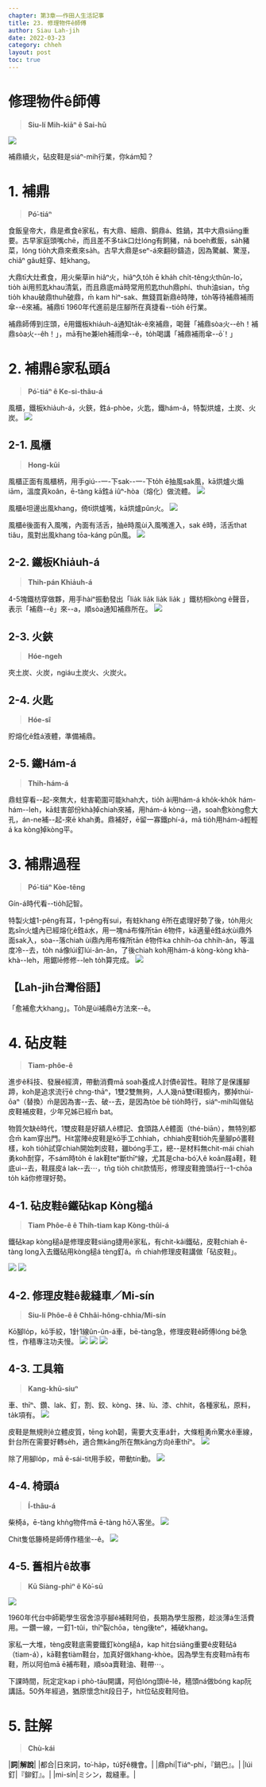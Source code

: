 ```yaml
---
chapter: 第3章——作田人生活記事
title: 23. 修理物件ê師傅
author: Siau Lah-jih
date: 2022-03-23
category: chheh
layout: post
toc: true
---
```


# 修理物件ê師傅
> **Siu-lí Mi̍h-kiāⁿ ê Sai-hū**

![](../too5/17/17-21-9補皮鞋.jpg)

補鼎續火，砧皮鞋是siáⁿ-mih行業，你kám知？

# 1. 補鼎 
> **Pó͘-tiáⁿ**

食飯皇帝大，鼎是煮食ê家私，有大鼎、細鼎、銅鼎á、鉎鍋，其中大鼎siāng重要。古早家庭頭嘴chē，而且差不多ta̍k口灶lóng有飼豬，nā boeh煮飯，sa̍h豬菜，lóng tio̍h大鼎來煮來sa̍h。古早大鼎是seⁿ-á來翻砂鑄造，因為驚鹹、驚溼，chiâⁿ gâu蛀穿、蛀khang。

大鼎tī大灶煮食，用火柴草in hiâⁿ火，hiâⁿ久to̍h ē kha̍h chi̍t-têng火thûn-lo͘，tio̍h ài用煎匙khau清氣，而且鼎底mā時常用煎匙thuh鼎phí、thuh油sian，tn̄g tio̍h khau破鼎thuh破鼎，m̄ kam hìⁿ-sak、無錢買新鼎ê時陣，to̍h等待補鼎補雨傘--ê來補。補鼎tī 1960年代進前是庄腳所在真捷看--tio̍h ê行業。

補鼎師傅到庄頭，ē用鐵板khia̍uh-á通知ta̍k-ê來補鼎，喝聲「補鼎sòa火--êh！補鼎sòa火--êh！」，mā有he兼leh補雨傘--ê，to̍h喝講「補鼎補雨傘--ō͘！」

# 2. 補鼎ê家私頭á
> **Pó͘-tiáⁿ ê Ke-si-thâu-á**

風櫃，鐵板khia̍uh-á，火鋏，鉎á-phòe，火匙，鐵hám-á，特製烘爐，土炭、火炭。
![](../too5/17/17-15-1補鼎.jpg)

## 2-1. 風櫃
> **Hong-kūi**

風櫃正面有風櫃柄，用手giú--一-下sak--一-下to̍h ē抽風sak風，kā烘爐火煽iām，溫度真koân，ē-tàng kā鉎á iûⁿ-hòa（熔化）做流體。
![](../too5/17/17-15-2補鼎.jpg)

風櫃ê坦邊出風khang，倚tī烘爐嘴，kā烘爐pûn火。
![](../too5/17/17-15-3補鼎.jpg)

風櫃ê後面有入風嘴，內面有活舌，抽ê時風ùi入風嘴進入，sak ê時，活舌that tiâu，風對出風khang tōa-káng pûn風。
![](../too5/17/17-15-4補鼎.jpg)

## 2-2. 鐵板Khia̍uh-á
> **Thih-pán Khia̍uh-á**

4-5塊鐵枋穿做夥，用手hàiⁿ振動發出「lia̍k lia̍k lia̍k lia̍k 」鐵枋相kòng ê聲音，表示「補鼎--ê」來--a，順sòa通知補鼎所在。
![](../too5/17/17-15-6補鼎.jpg)

## 2-3. 火鋏
> **Hóe-ngeh**

夾土炭、火炭，ngiáu土炭火、火炭火。

## 2-4. 火匙
> **Hóe-sî**

貯熔化ê鉎á液體，準備補鼎。

## 2-5. 鐵Hám-á
> **Thih-hám-á**

鼎蛀穿看--起-來無大，蛀害範圍可能khah大，tio̍h ài用hám-á kho̍k-kho̍k hám-hám--leh，kā蛀害部份khà掉chiah來補，用hám-á kòng--過，soah愈kòng愈大孔，án-ne補--起-來ē khah勇。鼎補好，ē留一寡鐵phí-á，mā tio̍h用hám-á輕輕á ka kòng掉kòng平。

# 3. 補鼎過程
> **Pó͘-tiáⁿ Kòe-têng**

Gín-á時代看--tio̍h記智。

特製火爐1-pêng有耳，1-pêng有sui，有蛀khang ê所在處理好勢了後，to̍h用火匙sîn火爐內已經熔化ê鉎á水，用一塊ná布條所tān ê物件，kā適量ê鉎á水ùi鼎外面sak入，sòa--落chiah ùi鼎內用布條所tān ê物件ka chhi̍h-óa chhi̍h-ân，等溫度冷--去，to̍h ná像lúi釘lúi-ân-ân，了後chiah koh用hám-á kòng-kòng khà-khà--leh，用鋸lē修修--leh to̍h算完成。
![](../too5/17/17-15-5補鼎.jpg)

## 【Lah-jih台灣俗語】
「愈補愈大khang」。To̍h是ùi補鼎ê方法來--ê。


# 4. 砧皮鞋 
> **Tiam-phôe-ê**

進步ê科技、發展ê經濟，帶動消費mā soah養成人討債ê習性。鞋除了是保護腳蹄，koh是追求流行ê chng-thāⁿ，1雙2雙無夠，人人幾nā雙tī鞋櫥內，擲掉thùi-ōaⁿ（替換）m̄是因為害--去、破--去，是因為tòe bē tio̍h時行，siáⁿ-mih叫做砧皮鞋補皮鞋，少年兄姊已經m̄ bat。

物質欠缺ê時代，1雙皮鞋是好額人ê標記、食頭路人ê體面（thé-biān），無特別都合m̄ kam穿出門。Hit當陣ê皮鞋是kō͘手工chhiah，chhiah皮鞋tio̍h先量腳pô͘畫鞋樣，koh tio̍h試穿chiah開始刺皮鞋，雖bóng手工，總--是材料無chit-mái chiah勇koh耐穿，不sám時to̍h ē lak鞋teⁿ斷thīⁿ線，尤其是cha-bó͘人ê koân屐á鞋，鞋底ui--去，鞋屐皮á lak--去⋯，tn̄g tio̍h chit款情形，修理皮鞋擔頭á行--1-chōa to̍h kā你修理好勢。

## 4-1. 砧皮鞋ê鐵砧kap Kòng槌á
> **Tiam Phôe-ê ê Thih-tiam kap Kòng-thûi-á**

鐵砧kap kòng槌á是修理皮鞋siāng捷用ê家私，有chit-kâi鐵砧，皮鞋chiah ē-tàng long入去鐵砧用kòng槌á tèng釘á。m̄ chiah修理皮鞋講做「砧皮鞋」。

![](../too5/17/17-21-1砧皮鞋.jpg)
![](../too5/17/17-21-1a砧皮鞋鐵砧.jpg)

## 4-2. 修理皮鞋ê裁縫車／Mi-sín
> **Siu-lí Phôe-ê ê Chhâi-hông-chhia/Mi-sín**

Kō͘腳lo̍p，kō͘手絞，1針1線ûn-ûn-á車，bē-tàng急，修理皮鞋ê師傅lóng bē急性，作穡專注功夫慢。
![](../too5/17/17-21-2砧皮鞋.jpg)
![](../too5/17/17-21-3皮鞋.jpg)
![](../too5/17/17-21-3a.裁縫車.jpg)

## 4-3. 工具箱
> **Kang-khū-siuⁿ**

車、thīⁿ、鑽、lak、釘，割、鉸、kòng、抹、lù、漆、chhit，各種家私，原料，ta̍k項有。
![](../too5/17/17-21-4皮鞋.jpg)


皮鞋是無規則ê立體皮質，tēng koh韌，需要大支車á針，大條粗勇m̄驚水ê車線，針台所在需要好轉se̍h，適合無kāng所在無kāng方向ê車thīⁿ。
![](../too5/17/17-21-5裁縫車.jpg)

除了用腳lo̍p，mā ē-sái-tit用手絞，帶動tín動。
![](../too5/17/17-21-6皮鞋.jpg)

## 4-4. 椅頭á
> **Í-thâu-á**

柴椅á，ē-tàng khǹg物件mā ē-tàng hō͘人客坐。
![](../too5/17/17-21-7皮鞋.jpg)

Chit隻低籐椅是師傅作穡坐--ê。
![](../too5/17/17-21-8砧皮鞋.jpg)

## 4-5. 舊相片ê故事
> **Kū Siàng-phìⁿ ê Kò͘-sū**

![](../too5/17/17-21-9補皮鞋.jpg)

1960年代台中師範學生宿舍涼亭腳ê補鞋阿伯，長期為學生服務，趁淡薄á生活費用。一鑽一線，一釘1-tûi，thīⁿ裂chōa，tèng後teⁿ，補破khang。

家私一大堆，tèng皮鞋底需要鐵釘kòng槌á，kap hit台siāng重要ê皮鞋砧á（tiam-á），kā鞋套tiàm鞋台，加真好做khang-khòe。因為學生有皮鞋mā有布鞋，所以阿伯mā ē補布鞋，順sòa賣鞋油、鞋帶⋯。

下課時間，阮定定kap i phò-tāu開講，阿伯lóng頭lê-lê，穡頭ná做bóng kap阮講話。50外年經過，猶原懷念hit段日子，hit位砧皮鞋阿伯。

# 5. 註解
> **Chù-kái**

|**詞**|**解說**|
|都合|日來詞，to͘-ha̍p，tú好ê機會。|
|鼎phí|Tiáⁿ-phí，『鍋巴』。|
|lúi釘|『鉚釘』。|
|mi-sín|ミシン，裁縫車。|
